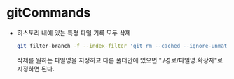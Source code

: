 # gitCommands

* 히스토리 내에 있는 특정 파일 기록 모두 삭제
	```bash
	git filter-branch -f --index-filter 'git rm --cached --ignore-unmatch ./삭제원하는파일명' --prune-empty -- --all
	```
	삭제를 원하는 파일명을 지정하고 다른 풀더안에 있으면 "./경로/파일명.확장자"로 지정하면 된다.

